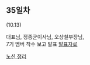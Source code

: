 ## 35일차
(10.13)

대표님, 정종균이사님, 오상철부장님,\
7기 멤버 착수 보고 발표
[발표자료](https://docs.google.com/presentation/d/1SoS2iAHa-jsH0e_Mnx5FBJwen81cWmKv/edit#slide=id.p1)


[노션 정리](https://www.notion.so/1543e3fb1f6b428b9b23790a7fabfea4?v=1461b84f21bc435198224f09c8f9a989)